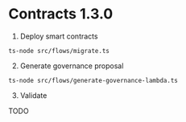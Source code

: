 # Contracts 1.3.0

1. Deploy smart contracts

```
ts-node src/flows/migrate.ts
```

2. Generate governance proposal

```
ts-node src/flows/generate-governance-lambda.ts
```

3. Validate

TODO